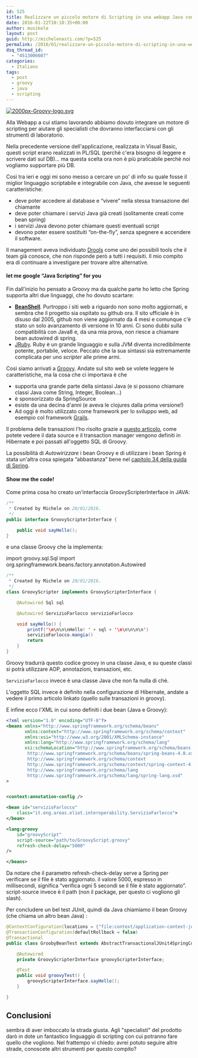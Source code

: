 ```yaml
---
id: 525
title: Realizzare un piccolo motore di Scripting in una webapp Java con Groovy
date: 2016-01-22T10:10:35+00:00
author: musikele
layout: post
guid: http://michelenasti.com/?p=525
permalink: /2016/01/realizzare-un-piccolo-motore-di-scripting-in-una-webapp-java-con-groovy/
dsq_thread_id:
  - "4513006607"
categories:
  - Italiano
tags:
  - post
  - groovy
  - java
  - scripting
---
```

<a href="https://i2.wp.com/michelenasti.com/wp-content/uploads/2016/01/2000px-Groovy-logo.svg_.png" rel="attachment wp-att-526"><img class="size-medium wp-image-526 alignleft" src="https://i0.wp.com/michelenasti.com/wp-content/uploads/2016/01/2000px-Groovy-logo.svg_-300x149.png?fit=300%2C149" alt="2000px-Groovy-logo.svg" srcset="https://i2.wp.com/michelenasti.com/wp-content/uploads/2016/01/2000px-Groovy-logo.svg_.png?resize=300%2C149 300w, https://i2.wp.com/michelenasti.com/wp-content/uploads/2016/01/2000px-Groovy-logo.svg_.png?resize=768%2C380 768w, https://i2.wp.com/michelenasti.com/wp-content/uploads/2016/01/2000px-Groovy-logo.svg_.png?resize=1024%2C507 1024w, https://i2.wp.com/michelenasti.com/wp-content/uploads/2016/01/2000px-Groovy-logo.svg_.png?resize=700%2C347 700w, https://i2.wp.com/michelenasti.com/wp-content/uploads/2016/01/2000px-Groovy-logo.svg_.png?w=1840 1840w" sizes="(max-width: 300px) 100vw, 300px" data-recalc-dims="1" /></a>

Alla Webapp a cui stiamo lavorando abbiamo dovuto integrare un motore di scripting per aiutare gli specialisti che dovranno interfacciarsi con gli strumenti di laboratorio.

Nella precedente versione dell'applicazione, realizzata in Visual Basic, questi script erano realizzati in PL/SQL (perchè c'era bisogno di leggere e scrivere dati sul DB)... ma questa scelta ora non è più praticabile perchè noi vogliamo supportare più DB.

Così tra ieri e oggi mi sono messo a cercare un po' di info su quale fosse il miglior linguaggio scriptabile e integrabile con Java, che avesse le seguenti caratteristiche:

  * deve poter accedere al database e &#8220;vivere&#8221; nella stessa transazione del chiamante
  * deve poter chiamare i servizi Java già creati (solitamente creati come bean spring)
  * i servizi Java devono poter chiamare questi eventuali script
  * devono poter essere sostituiti &#8220;on-the-fly&#8221;, senza spegnere e accendere il software.

Il management aveva individuato [Drools](http://www.drools.org/) come uno dei possibili tools che il team già conosce, che non risponde però a tutti i requisiti. Il mio compito era di continuare a investigare per trovare altre alternative.

#### let me google &#8220;Java Scripting&#8221; for you

Fin dall'inizio ho pensato a Groovy ma da qualche parte ho letto che Spring supporta altri due linguaggi, che ho dovuto scartare:

  * [**BeanShell**](https://github.com/beanshell/beanshell). Purtroppo i siti web a riguardo non sono molto aggiornati, e sembra che il progetto sia ospitato su github ora. Il sito ufficiale è in disuso dal 2005, github non viene aggiornato da 4 mesi e comunque c'è stato un solo avanzamento di versione in 10 anni. Ci sono dubbi sulla compatibilità con Java8 e, da una mia prova, non riesce a chiamare bean autowired di spring.
  * [JRuby](http://jruby.org/). Ruby è un grande linguaggio e sulla JVM diventa incredibilmente potente, portabile, veloce. Peccato che la sua sintassi sia estremamente complicata per uno _scripter_ alle prime armi.

Così siamo arrivati a [Groovy](http://www.groovy-lang.org/). Andate sul sito web se volete leggere le caratteristiche, ma la cosa che ci importava è che

  * supporta una grande parte della sintassi Java (e si possono chiamare classi Java come String, Integer, Boolean...)
  * è sponsorizzato da SpringSource
  * esiste da una decina d'anni (e aveva le clojures dalla prima versione!)
  * Ad oggi è molto utilizzato come framework per lo sviluppo web, ad esempio col framework [Grails](https://grails.org/).

Il problema delle transazioni l'ho risolto grazie a [questo articolo](http://sadalage.com/blog/2013/01/14/transactions_using_groovysql/), come potete vedere il data source e il transaction manager vengono definiti in Hibernate e poi passati all'oggetto SQL di Groovy.

La possibilità di _Autowirizzare_ i bean Groovy e di utilizzare i bean Spring è stata un'altra cosa spiegata &#8220;abbastanza&#8221; bene nel [capitolo 34 della guida di Spring](http://docs.spring.io/spring/docs/current/spring-framework-reference/html/dynamic-language.html).

#### Show me the code!

Come prima cosa ho creato un'interfaccia <span class="lang:default decode:true crayon-inline">GroovyScripterInterface</span> in JAVA:

```java
/**
 * Created by Michele on 20/01/2016.
 */
public interface GroovyScripterInterface {

    public void sayHello();
}
```

e una classe Groovy che la implementa:

import groovy.sql.Sql
import org.springframework.beans.factory.annotation.Autowired

```java
/**
 * Created by Michele on 20/01/2016.
 */
class GroovyScripter implements GroovyScripterInterface {

    @Autowired Sql sql

    @Autowired ServizioFarlocco servizioFarlocco

    void sayHello() {
        printf('\n\n\n\nHello! ' + sql + '\n\n\n\n\n')
        servizioFarlocco.mangia()
        return
    }
}
```

Groovy tradurrà questo codice groovy in una classe Java, e su queste classi si potrà utilizzare AOP, annotazioni, transazioni, etc.

`ServizioFarlocco` invece è una classe Java che non fa nulla di chè.

L'oggetto SQL invece è definito nella configurazione di Hibernate, andate a vedere il primo articolo linkato (quello sulle transazioni in groovy).

E infine ecco l'XML in cui sono definiti i due bean (Java e Groovy):

```xml
<?xml version="1.0" encoding="UTF-8"?>
<beans xmlns="http://www.springframework.org/schema/beans"
       xmlns:context="http://www.springframework.org/schema/context"
       xmlns:xsi="http://www.w3.org/2001/XMLSchema-instance"
       xmlns:lang="http://www.springframework.org/schema/lang"
       xsi:schemaLocation="http://www.springframework.org/schema/beans
        http://www.springframework.org/schema/beans/spring-beans-4.0.xsd
        http://www.springframework.org/schema/context
        http://www.springframework.org/schema/context/spring-context-4.0.xsd
        http://www.springframework.org/schema/lang 
        http://www.springframework.org/schema/lang/spring-lang.xsd"
>


<context:annotation-config />

<bean id="servizioFarlocco" 
    class="it.eng.areas.eliot.interoperability.ServizioFarlocco">
</bean>

<lang:groovy 
    id="groovyScript" 
    script-source="path/to/GroovyScript.groovy" 
    refresh-check-delay="5000"
/>

</beans>
```

Da notare che il parametro <span class="lang:default decode:true crayon-inline ">refresh-check-delay</span>  serve a Spring per verificare se il file è stato aggiornato. il valore 5000, espresso in millisecondi, significa &#8220;verifica ogni 5 secondi se il file è stato aggiornato&#8221;. script-source invece è il path (non il package, per questo ci vogliono gli slash).

Per concludere un bel test JUnit, quindi da Java chiamiamo il bean Groovy (che chiama un altro bean Java) :

```java
@ContextConfiguration(locations = {"file:context/application-context-junit.xml"})
@TransactionConfiguration(defaultRollback = false)
@Transactional
public class GroobyBeanTest extends AbstractTransactionalJUnit4SpringContextTests {

    @Autowired
    private GroovyScripterInterface groovyScripterInterface;

    @Test
    public void groovyTest() {
        groovyScripterInterface.sayHello();
    }

}
```

## Conclusioni

sembra di aver imboccato la strada giusta. Agli "specialisti" del prodotto darò in dote un fantastico linguaggio di scripting con cui potranno fare quello che vogliono. Nel frattempo vi chiedo: avrei potuto seguire altre strade, conoscete altri strumenti per questo compito?